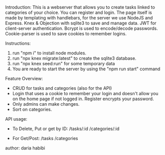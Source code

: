 Introduction:
This is a webserver that allows you to create tasks linked to categories of your choice. You can register and login.
The page itself is made by templating with handlebars, for the server we use NodeJS and Express.
Knex & Objection with sqlite3 to save and manage data.
JWT for client-server authentication.
Bcrypt is used to encode/decode passwords.
Cookie-parser is used to save cookies to remember logins.

Instructions:

1. run "npm i" to install node modules.
2. run "npx knex migrate:latest" to create the sqlite3 database.
3. run "npx knex seed:run" for some temporary data
4. You are ready to start the server by using the "npm run start" command

Feature Overview:

- CRUD for tasks and categories (also for the API)
- Login that uses a cookie to remember your login and doesn't allow you on the home page if not logged in. Register encrypts your password.
- Only admins can make changes.
- Sort on categories.

API usage:

- To Delete, Put or get by ID:
  /tasks/:id
  /categories/:id

- For Get/Post:
  /tasks
  /categories

author: daria habibi

